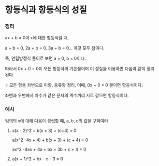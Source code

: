 # 항등식과 항등식의 성질

### 정리

ax + b = 0이 x에 대한 항등식일 때,

a + b = 0, 2a + b = 0, 3a + b = 0… 이것 모두 참이다.

즉, 연립방정식 풀이로 보면 a = 0, b = 0이다.

따라서 0x + 0 = 0이 모든 항등식의 기본꼴이며 이 성질을 이용하면 다음과 같이 정리된다.

<aside>
💡 모든 항을 좌변으로 이항, 동류항 정리, 이때, 0x + 0 = 0 꼴이면 항등식이다.

좌변과 우변에서 차수가 같은 문자의 계수끼리 서로 같으면 항등식이다.

</aside>

### 예시

임의의 x에 대해 다음이 성립할 때, a, b, c의 값을 구하여라

1. a(x - 2)^2 + b(x + 3) + (c+4) = 0

    a(x^2 -4x + 4) + b(x + 3) + (c + 4) = 0

    ax^2 -4ax + 4a + bx + 3b + c + 4 = 0

2. a(x + 1)^2 + bx - c - 3 = 0
